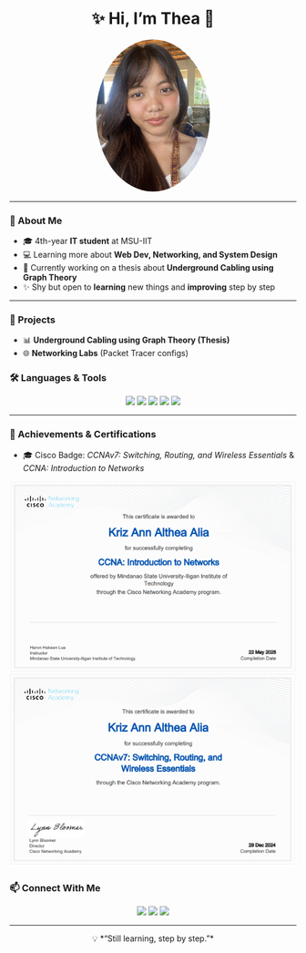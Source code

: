 <h1 align="center">✨ Hi, I’m Thea 👋</h1>
<p align="center">
  <img src="received_1309836820286254.jpeg" width="200" style="border-radius: 50%;" alt="Profile Photo"/>
</p>

---

### 🌸 About Me
- 🎓 4th-year **IT student** at MSU-IIT  
- 💻 Learning more about **Web Dev, Networking, and System Design**  
- 📖 Currently working on a thesis about **Underground Cabling using Graph Theory**  
- ✨ Shy but open to **learning** new things and **improving** step by step  

---
### 🚀 Projects
- 📊 **Underground Cabling using Graph Theory (Thesis)**  
- 🌐 **Networking Labs** (Packet Tracer configs)


### 🛠️ Languages & Tools
<p align="center">
  <img src="https://img.shields.io/badge/Java-orange?style=for-the-badge&logo=java&logoColor=white" />
  <img src="https://img.shields.io/badge/BlueJ-lightblue?style=for-the-badge&logoColor=white" />
  <img src="https://img.shields.io/badge/MySQL-blue?style=for-the-badge&logo=mysql&logoColor=white" />
  <img src="https://img.shields.io/badge/Python-yellow?style=for-the-badge&logo=python&logoColor=white" />
  <img src="https://img.shields.io/badge/XAMPP-darkorange?style=for-the-badge&logo=xampp&logoColor=white" />
</p>

----


### 🏅 Achievements & Certifications
- 🎓 Cisco Badge: *CCNAv7: Switching, Routing, and Wireless Essentials*
                  & *CCNA: Introduction to Networks*

![Cisco Certificate](CCNA.png)
![Cisco Certificate](CCNAv7.png)

### 📫 Connect With Me
<p align="center">
  <a href="mailto:krizannalthea.alia@g.msuiit.edu.ph"><img src="https://img.shields.io/badge/Gmail-D14836?style=for-the-badge&logo=gmail&logoColor=white"></a>
  <a href="https://instagram.com/teeyyangg"><img src="https://img.shields.io/badge/Instagram-E4405F?style=for-the-badge&logo=instagram&logoColor=white"></a>
  <a href="https://facebook.com/aliaAlthea.2003"><img src="https://img.shields.io/badge/Facebook-1877F2?style=for-the-badge&logo=facebook&logoColor=white"></a>
</p>

---

<p align="center">
  💡 *“Still learning, step by step.”*
</p>


<!--
**altheaalia/altheaalia** is a ✨ _special_ ✨ repository because its `README.md` (this file) appears on your GitHub profile.

Here are some ideas to get you started:

- 🔭 I’m currently working on ...
- 🌱 I’m currently learning ...
- 👯 I’m looking to collaborate on ...
- 🤔 I’m looking for help with ...
- 💬 Ask me about ...
- 📫 How to reach me: ...
- 😄 Pronouns: ...
- ⚡ Fun fact: ...
-->
